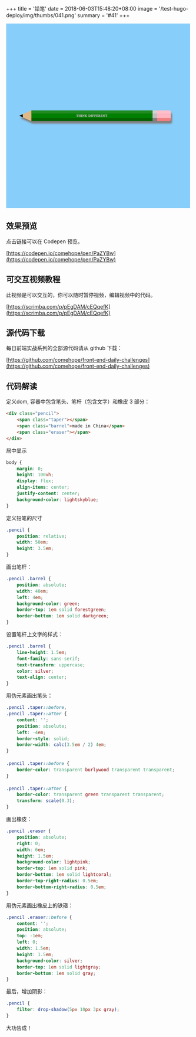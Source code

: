 +++
title = '铅笔'
date = 2018-06-03T15:48:20+08:00
image = '/test-hugo-deploy/img/thumbs/041.png'
summary = '#41'
+++

![](./work.png)

## 效果预览

点击链接可以在 Codepen 预览。

[https://codepen.io/comehope/pen/PaZYBw](https://codepen.io/comehope/pen/PaZYBw)

## 可交互视频教程

此视频是可以交互的，你可以随时暂停视频，编辑视频中的代码。

[https://scrimba.com/p/pEgDAM/cEQqefK](https://scrimba.com/p/pEgDAM/cEQqefK)

## 源代码下载

每日前端实战系列的全部源代码请从 github 下载：

[https://github.com/comehope/front-end-daily-challenges](https://github.com/comehope/front-end-daily-challenges)

## 代码解读

定义dom, 容器中包含笔头、笔杆（包含文字）和橡皮 3 部分：
```html
<div class="pencil">
	<span class="taper"></span>
	<span class="barrel">made in China</span>
	<span class="eraser"></span>
</div>
```

居中显示
```css
body {
	margin: 0;
	height: 100vh;
	display: flex;
	align-items: center;
	justify-content: center;
	background-color: lightskyblue;
}
```

定义铅笔的尺寸
```css
.pencil {
	position: relative;
	width: 50em;
	height: 3.5em;
}
```

画出笔杆：
```css
.pencil .barrel {
	position: absolute;
	width: 40em;
	left: 4em;
	background-color: green;
	border-top: 1em solid forestgreen;
	border-bottom: 1em solid darkgreen;
}
```

设置笔杆上文字的样式：
```css
.pencil .barrel {
	line-height: 1.5em;
	font-family: sans-serif;
	text-transform: uppercase;
	color: silver;
	text-align: center;
}
```

用伪元素画出笔头：
```css
.pencil .taper::before,
.pencil .taper::after {
	content: '';
	position: absolute;
	left: -4em;
	border-style: solid;
	border-width: calc(3.5em / 2) 4em;
}

.pencil .taper::before {
	border-color: transparent burlywood transparent transparent;
}

.pencil .taper::after {
	border-color: transparent green transparent transparent;
	transform: scale(0.3);
}
```

画出橡皮：
```css
.pencil .eraser {
	position: absolute;
	right: 0;
	width: 6em;
	height: 1.5em;
	background-color: lightpink;
	border-top: 1em solid pink;
	border-bottom: 1em solid lightcoral;
	border-top-right-radius: 0.5em;
	border-bottom-right-radius: 0.5em;
}
```

用伪元素画出橡皮上的铁箍：
```css
.pencil .eraser::before {
	content: '';
	position: absolute;
	top: -1em;
	left: 0;
	width: 1.5em;
	height: 1.5em;
	background-color: silver;
	border-top: 1em solid lightgray;
	border-bottom: 1em solid gray;
}
```

最后，增加阴影：
```css
.pencil {
	filter: drop-shadow(5px 10px 3px gray);
}
```

大功告成！
